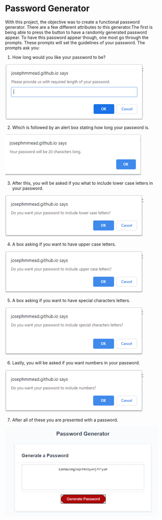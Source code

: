 # Password Generator 

With this project, the objective was to create a functional password generator. There are a few different attributes to this generator.The first is being able to press the button to have a randomly generated password appear. To have this password appear though, one most go through the prompts. These prompts will set the guidelines of your password. The prompts ask you:

1. How long would you like your password to be? 

<img src ="readMeAssets/passwordLength.PNG">

2. Which is followed by an alert box stating how long your password is.

<img src ="readMeAssets/passwordLengthConfirmation.PNG">

3. After this, you will be asked if you what to include lower case letters in your password.

<img src ="readMeAssets/lowerCase.PNG">

4. A box asking if you want to have upper case letters.

<img src ="readMeAssets/upperCase.PNG">

5. A box asking if you want to have special characters letters.

<img src ="readMeAssets/specialChar.PNG">

6. Lastly, you will be asked if you want numbers in your password.

<img src ="readMeAssets/numbers.PNG">

7. After all of these you are presented with a password. 

<img src ="readMeAssets/randomPassword.PNG">
